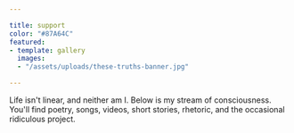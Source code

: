 ```yaml
---

title: support
color: "#87A64C"
featured:
- template: gallery
  images:
  - "/assets/uploads/these-truths-banner.jpg"

---
```

Life isn't linear, and neither am I. Below is my stream of consciousness. You'll find poetry, songs, videos, short stories, rhetoric, and the occasional ridiculous project.
